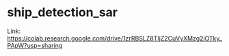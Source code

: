 # ship_detection_sar


Link:  https://colab.research.google.com/drive/1zrRBSLZ8TIjZ2CuVyXMzg2iOTky_PApW?usp=sharing
